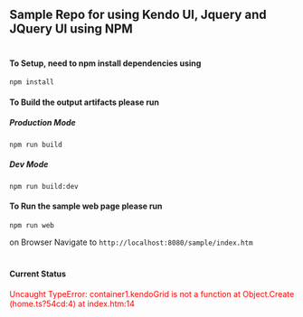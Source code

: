 ## Sample Repo for using Kendo UI, Jquery and JQuery UI using NPM

#
#### To **Setup**, need to npm install dependencies using
```
npm install
```

#### To **Build** the output artifacts please run

##### Production Mode
```
npm run build
```

##### Dev Mode
```
npm run build:dev
```

#### To **Run** the sample web page please run
```
npm run web
```

on Browser Navigate to ```http://localhost:8080/sample/index.htm```

#
#### **Current Status**

<span style="color:red">

Uncaught TypeError: container1.kendoGrid is not a function
    at Object.Create (home.ts?54cd:4)
    at index.htm:14

</span>
